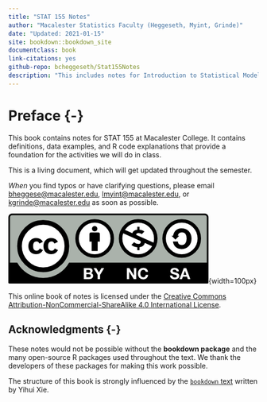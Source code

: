 ```yaml
--- 
title: "STAT 155 Notes"
author: "Macalester Statistics Faculty (Heggeseth, Myint, Grinde)"
date: "Updated: 2021-01-15"
site: bookdown::bookdown_site
documentclass: book
link-citations: yes
github-repo: bcheggeseth/Stat155Notes
description: "This includes notes for Introduction to Statistical Modeling (STAT 155) at Macalester College."
---
```


# Preface {-}

This book contains notes for STAT 155 at Macalester College. It contains definitions, data examples, and R code explanations that provide a foundation for the activities we will do in class.

This is a living document, which will get updated throughout the semester.

*When* you find typos or have clarifying questions, please email bheggese@macalester.edu, lmyint@macalester.edu, or kgrinde@macalester.edu as soon as possible.


![Creative Commons License](Photos/by-nc-sa.png){width=100px}  

This online book of notes is licensed under the [Creative Commons Attribution-NonCommercial-ShareAlike 4.0 International License](http://creativecommons.org/licenses/by-nc-sa/4.0/).

## Acknowledgments {-}

These notes would not be possible without the **bookdown package** and the many open-source R packages used throughout the text. We thank the developers of these packages for making this work possible. 

The structure of this book is strongly influenced by the [`bookdown` text](https://bookdown.org/yihui/bookdown) written by Yihui Xie.
